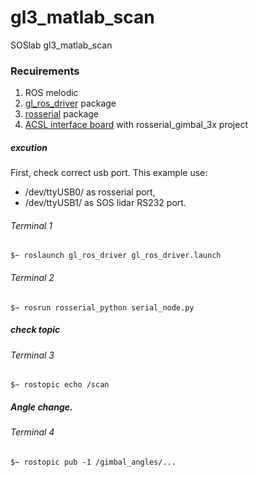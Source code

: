 # gl3_matlab_scan
SOSlab gl3_matlab_scan


### Recuirements
1. ROS melodic
2. [gl_ros_driver](https://github.com/soslab-project/gl_ros_driver) package
3. [rosserial](https://github.com/ros-drivers/rosserial) package
4. [ACSL interface board](https://github.com/YeongJunKim/acsl_interface_board) with rosserial_gimbal_3x project

##### excution
First, check correct usb port.
This example use:
- /dev/ttyUSB0/ as rosserial port,
- /dev/ttyUSB1/ as SOS lidar RS232 port.
###### Terminal 1
```shell
$~ roslaunch gl_ros_driver gl_ros_driver.launch
```
###### Terminal 2
```shell
$~ rosrun rosserial_python serial_node.py
```
##### check topic
###### Terminal 3
```shell
$~ rostopic echo /scan
```
##### Angle change.
###### Terminal 4
```shell
$~ rostopic pub -1 /gimbal_angles/...
```
